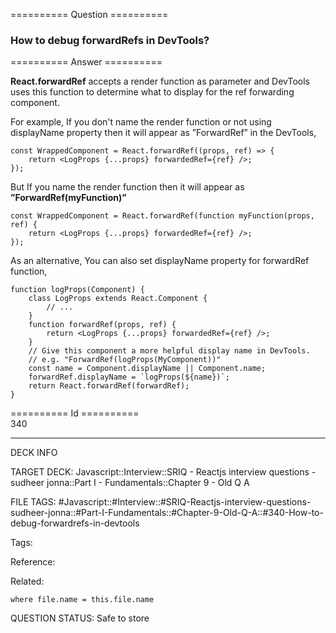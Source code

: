 ========== Question ==========  

### How to debug forwardRefs in DevTools?  

========== Answer ==========  

**React.forwardRef** accepts a render function as parameter and DevTools uses this function to determine what to display for the ref forwarding component.

For example, If you don't name the render function or not using displayName property then it will appear as ”ForwardRef” in the DevTools,

<!-- codeblock-start -->
<pre><code class="hljs language-javascript"><span class="hljs-keyword">const</span> <span class="hljs-title class_">WrappedComponent</span> = <span class="hljs-title class_">React</span>.<span class="hljs-title function_">forwardRef</span>(<span class="hljs-function">(<span class="hljs-params">props, ref</span>) =></span> {
    <span class="hljs-keyword">return</span> <span class="xml"><span class="hljs-tag">&#x3C;<span class="hljs-name">LogProps</span> {<span class="hljs-attr">...props</span>} <span class="hljs-attr">forwardedRef</span>=<span class="hljs-string">{ref}</span> /></span></span>;
});
</code></pre>
<!-- codeblock-end -->

But If you name the render function then it will appear as **”ForwardRef(myFunction)”**

<!-- codeblock-start -->
<pre><code class="hljs language-javascript"><span class="hljs-keyword">const</span> <span class="hljs-title class_">WrappedComponent</span> = <span class="hljs-title class_">React</span>.<span class="hljs-title function_">forwardRef</span>(<span class="hljs-keyword">function</span> <span class="hljs-title function_">myFunction</span>(<span class="hljs-params">props, ref</span>) {
    <span class="hljs-keyword">return</span> <span class="xml"><span class="hljs-tag">&#x3C;<span class="hljs-name">LogProps</span> {<span class="hljs-attr">...props</span>} <span class="hljs-attr">forwardedRef</span>=<span class="hljs-string">{ref}</span> /></span></span>;
});
</code></pre>
<!-- codeblock-end -->

As an alternative, You can also set displayName property for forwardRef function,

<!-- codeblock-start -->
<pre><code class="hljs language-javascript"><span class="hljs-keyword">function</span> <span class="hljs-title function_">logProps</span>(<span class="hljs-params">Component</span>) {
    <span class="hljs-keyword">class</span> <span class="hljs-title class_">LogProps</span> <span class="hljs-keyword">extends</span> <span class="hljs-title class_ inherited__">React.Component</span> {
        <span class="hljs-comment">// ...</span>
    }
    <span class="hljs-keyword">function</span> <span class="hljs-title function_">forwardRef</span>(<span class="hljs-params">props, ref</span>) {
        <span class="hljs-keyword">return</span> <span class="xml"><span class="hljs-tag">&#x3C;<span class="hljs-name">LogProps</span> {<span class="hljs-attr">...props</span>} <span class="hljs-attr">forwardedRef</span>=<span class="hljs-string">{ref}</span> /></span></span>;
    }
    <span class="hljs-comment">// Give this component a more helpful display name in DevTools.</span>
    <span class="hljs-comment">// e.g. "ForwardRef(logProps(MyComponent))"</span>
    <span class="hljs-keyword">const</span> name = <span class="hljs-title class_">Component</span>.<span class="hljs-property">displayName</span> || <span class="hljs-title class_">Component</span>.<span class="hljs-property">name</span>;
    forwardRef.<span class="hljs-property">displayName</span> = <span class="hljs-string">`logProps(<span class="hljs-subst">${name}</span>)`</span>;
    <span class="hljs-keyword">return</span> <span class="hljs-title class_">React</span>.<span class="hljs-title function_">forwardRef</span>(forwardRef);
}
</code></pre>
<!-- codeblock-end -->

========== Id ==========  
340

---

DECK INFO

TARGET DECK: Javascript::Interview::SRIQ - Reactjs interview questions - sudheer jonna::Part I - Fundamentals::Chapter 9 - Old Q A

FILE TAGS: #Javascript::#Interview::#SRIQ-Reactjs-interview-questions-sudheer-jonna::#Part-I-Fundamentals::#Chapter-9-Old-Q-A::#340-How-to-debug-forwardrefs-in-devtools

Tags:

Reference:

Related:

```dataview
where file.name = this.file.name
```
QUESTION STATUS: Safe to store
